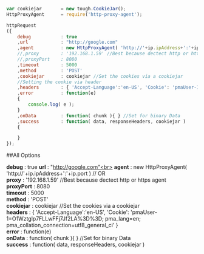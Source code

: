 



```js
var cookiejar		= new tough.CookieJar();
HttpProxyAgent		= require('http-proxy-agent');

httpRequest
({
    debug       	: true
    ,url        	: "http://google.com"
    ,agent      	: new HttpProxyAgent( 'http://'+ip.ipAddress+':'+ip.port ) // OR
	//,proxy		: '192.168.1.59' //Best because dectect http or https agent
	//,proxyPort	: 8080
    ,timeout    	: 5000
	,method			: 'POST'
	,cookiejar		: cookiejar //Set the cookies via a cookiejar
	//Setting the cookie via header
    ,headers    	: { 'Accept-Language':'en-US', 'Cookie': 'pmaUser-1=O1Wztglp7FLLwFFj7Jf2LA%3D%3D; pma_lang=en; pma_collation_connection=utf8_general_ci' }
    ,error      	: function(e)
    {
		console.log( e );
    }
	,onData			: function( chunk ){ } //Set for binary Data
    ,success    	: function( data, responseHeaders, cookiejar )
    {

	}
});
```


##All Options

**debug**      	: true
**url**        	: "http://google.com"<br>
**agent**      	: new HttpProxyAgent( 'http://'+ip.ipAddress+':'+ip.port ) // OR<br>
**proxy**		: '192.168.1.59' //Best because dectect http or https agent<br>
**proxyPort**	: 8080<br>
**timeout**    	: 5000<br>
**method**		: 'POST'<br>
**cookiejar**	: cookiejar //Set the cookies via a cookiejar<br>
**headers**    	: { 'Accept-Language':'en-US', 'Cookie': 'pmaUser-1=O1Wztglp7FLLwFFj7Jf2LA%3D%3D; pma_lang=en; pma_collation_connection=utf8_general_ci' }<br>
**error**   	: function(e)<br>
**onData**		: function( chunk ){ } //Set for binary Data<br>
**success**  	: function( data, responseHeaders, cookiejar )<br>


